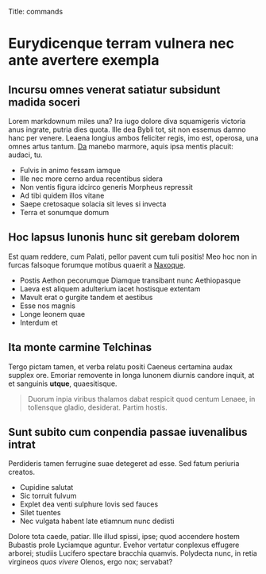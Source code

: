Title: commands

# Eurydicenque terram vulnera nec ante avertere exempla

## Incursu omnes venerat satiatur subsidunt madida soceri

Lorem markdownum miles una? Ira iugo dolore diva squamigeris victoria anus
ingrate, putria dies quota. Ille dea Bybli tot, sit non essemus damno hanc per
venere. Leaena longius ambos feliciter regis, imo est, operosa, una omnes artus
tantum. [Da](http://hipstermerkel.tumblr.com/) manebo marmore, aquis ipsa mentis
placuit: audaci, tu.

- Fulvis in animo fessam iamque
- Ille nec more cerno ardua recentibus sidera
- Non ventis figura idcirco generis Morpheus repressit
- Ad tibi quidem illos vitane
- Saepe cretosaque solacia sit leves si invecta
- Terra et sonumque domum

## Hoc lapsus Iunonis hunc sit gerebam dolorem

Est quam reddere, cum Palati, pellor pavent cum tuli positis! Meo hoc non in
furcas falsoque forumque motibus quaerit a [Naxoque](http://zombo.com/).

- Postis Aethon pecorumque Diamque transibant nunc Aethiopasque
- Laeva est aliquem adulterium iacet hostisque extentam
- Mavult erat o gurgite tandem et aestibus
- Esse nos magnis
- Longe leonem quae
- Interdum et

## Ita monte carmine Telchinas

Tergo pictam tamen, et verba relatu positi Caeneus certamina audax supplex ore.
Emoriar removente in longa Iunonem diurnis candore inquit, at et sanguinis
**utque**, quaesitisque.

> Duorum inpia viribus thalamos dabat respicit quod centum Lenaee, in tollensque
> gladio, desiderat. Partim hostis.

## Sunt subito cum conpendia passae iuvenalibus intrat

Perdideris tamen ferrugine suae detegeret ad esse. Sed fatum periuria creatos.

- Cupidine salutat
- Sic torruit fulvum
- Explet dea venti sulphure Iovis sed fauces
- Silet tuentes
- Nec vulgata habent late etiamnum nunc dedisti

Dolore tota caede, patiar. Ille illud spissi, ipse; quod accendere hostem
Bubastis prole Lyciamque aguntur. Evehor vertatur conplexus effugere arborei;
studiis Lucifero spectare bracchia quamvis. Polydecta nunc, in retia virgineos
*quos vivere* Olenos, ergo nox; servabat?
